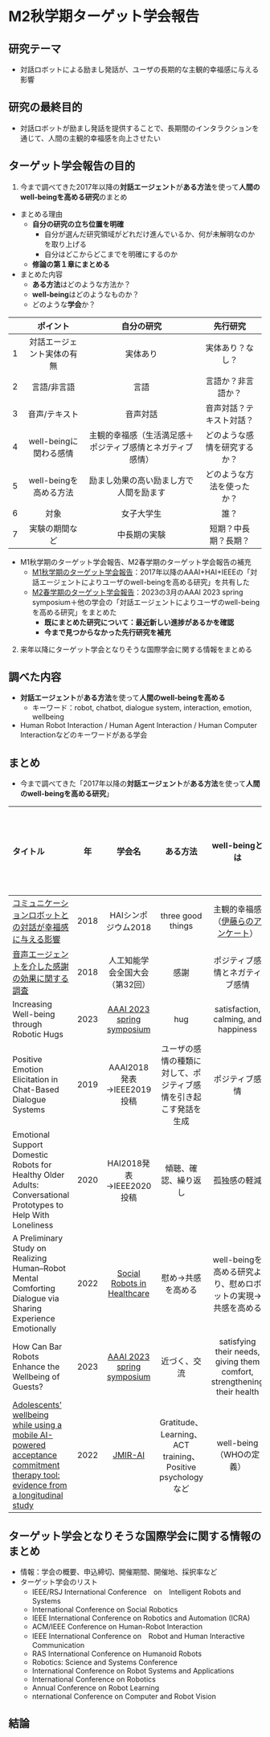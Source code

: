 # M2秋学期ターゲット学会報告
## 研究テーマ
- 対話ロボットによる励まし発話が、ユーザの長期的な主観的幸福感に与える影響

## 研究の最終目的
- 対話ロボットが励まし発話を提供することで、長期間のインタラクションを通じて、人間の主観的幸福感を向上させたい

## ターゲット学会報告の目的
1. 今まで調べてきた2017年以降の**対話エージェント**が**ある方法**を使って**人間のwell-beingを高める研究**のまとめ
- まとめる理由
    - **自分の研究の立ち位置を明確**
        - 自分が選んだ研究領域がどれだけ進んでいるか、何が未解明なのかを取り上げる
        - 自分はどこからどこまでを明確にするのか
    - **修論の第１章にまとめる**
- まとめた内容
    - **ある方法**はどのような方法か？
    - **well-being**はどのようなものか？
    - どのような**学会**か？

||ポイント|自分の研究|先行研究|
|:---|:---:|:---:|:---:|
|1|対話エージェント実体の有無|実体あり|実体あり？なし？|
|2|言語/非言語|言語|言語か？非言語か？|
|3|音声/テキスト|音声対話|音声対話？テキスト対話？|
|4|well-beingに関わる感情|主観的幸福感（生活満足感＋ポジティブ感情とネガティブ感情）|どのような感情を研究するか？|
|5|well-beingを高める方法|励まし効果の高い励まし方で人間を励ます|どのような方法を使ったか？|
|6|対象|女子大学生|誰？|
|7|実験の期間など|中長期の実験|短期？中長期？長期？|

- M1秋学期のターゲット学会報告、M2春学期のターゲット学会報告の補充
    - [M1秋学期のターゲット学会報告](https://github.com/kikuchiken-waseda/Xiang-Lingxuan/blob/master/M1/seminar/autumn/20221128%E3%82%BF%E3%83%BC%E3%82%B2%E3%83%83%E3%83%88%E5%AD%A6%E4%BC%9A.md)：2017年以降のAAAI+HAI+IEEEの「対話エージェントによりユーザのwell-beingを高める研究」を共有した
    - [M2春学期のターゲット学会報告](https://github.com/kikuchiken-waseda/Xiang-Lingxuan/edit/master/M2/seminar/spring/20230703%E3%82%BF%E3%83%BC%E3%82%B2%E3%83%83%E3%83%88%E5%AD%A6%E4%BC%9A.md)：2023の3月のAAAI 2023 spring symposium＋他の学会の「対話エージェントによりユーザのwell-beingを高める研究」をまとめた
        - **既にまとめた研究について：最近新しい進捗があるかを確認**
        - **今まで見つからなかった先行研究を補充**

2. 来年以降にターゲット学会となりそうな国際学会に関する情報をまとめる

## 調べた内容
- **対話エージェント**が**ある方法**を使って**人間のwell-beingを高める**
    - キーワード：robot, chatbot, dialogue system, interaction, emotion, wellbeing
- Human Robot Interaction / Human Agent Interaction / Human Computer Interactionなどのキーワードがある学会

## まとめ
- 今まで調べてきた「2017年以降の**対話エージェント**が**ある方法**を使って**人間のwell-beingを高める研究**」

|タイトル|年|学会名|ある方法|well-beingとは|メモ（文献入手の有無など）|
|:---|:---:|:---:|:---:|:---:|:---:|
|[コミュニケーションロボットとの対話が幸福感に与える影響](https://hai-conference.net/proceedings/HAI2018/pdf/P-5.pdf)|2018|HAIシンポジウム2018|three good things|主観的幸福感（[伊藤らのアンケート](https://www.jstage.jst.go.jp/article/jjpsy1926/74/3/74_3_276/_pdf)）|あり|
|[音声エージェントを介した感謝の効果に関する調査](https://www.jstage.jst.go.jp/article/pjsai/JSAI2018/0/JSAI2018_4J104/_pdf/-char/ja)|2018|人工知能学会全国大会（第32回）|感謝|ポジティブ感情とネガティブ感情|あり|
|Increasing Well-being through Robotic Hugs|2023|[AAAI 2023 spring symposium](http://www.cas.lab.uec.ac.jp/wordpress/aaai_spring_2023/)|hug|satisfaction, calming, and happiness|あり|
|Positive Emotion Elicitation in Chat-Based Dialogue Systems|2019|AAAI2018発表→IEEE2019投稿|ユーザの感情の種類に対して、ポジティブ感情を引き起こす発話を生成|ポジティブ感情|あり|
|Emotional Support Domestic Robots for Healthy Older Adults: Conversational Prototypes to Help With Loneliness|2020|HAI2018発表→IEEE2020投稿|傾聴、確認、繰り返し|孤独感の軽減|あり|
|A Preliminary Study on Realizing Human–Robot Mental Comforting Dialogue via Sharing Experience Emotionally|2022|[Social Robots in Healthcare](https://www.mdpi.com/journal/sensors/special_issues/SRH)|慰め→共感を高める|well-beingを高める研究より、慰めロボットの実現→共感を高める|あり|
|How Can Bar Robots Enhance the Wellbeing of Guests?|2023|[AAAI 2023 spring symposium](http://www.cas.lab.uec.ac.jp/wordpress/aaai_spring_2023/)|近づく、交流|satisfying their needs, giving them comfort, strengthening their health|あり|
|[Adolescents’ wellbeing while using a mobile AI-powered acceptance commitment therapy tool: evidence from a longitudinal study](https://ai.jmir.org/2022/1/e38171)|2022|[JMIR-AI](https://ai.jmir.org/)|Gratitude、Learning、ACT training、Positive psychologyなど|well-being（WHOの定義）|あり|



## ターゲット学会となりそうな国際学会に関する情報のまとめ
- 情報：学会の概要、申込締切、開催期間、開催地、採択率など
- ターゲット学会のリスト
    - IEEE/RSJ International Conference　on　Intelligent Robots and Systems
    - International Conference on Social Robotics
    - IEEE International Conference on Robotics and Automation (ICRA)
    - ACM/IEEE Conference on Human-Robot Interaction
    - IEEE International Conference on　Robot and Human Interactive Communication
    - RAS International Conference on Humanoid Robots
    - Robotics: Science and Systems Conference
    - International Conference on Robot Systems and Applications
    - International Conference on Robotics
    - Annual Conference on Robot Learning
    - nternational Conference on Computer and Robot Vision


## 結論
